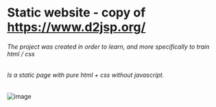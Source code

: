 # Static website - copy of https://www.d2jsp.org/
###### The project was created in order to learn, and more specifically to train html / css
###### Is a static page with pure html + css without javascript.
![image](https://user-images.githubusercontent.com/33133742/175778365-dd6a1d45-ea3e-4880-9e4c-c0a703ef0d2a.png)

